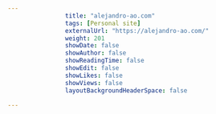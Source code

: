 ```yaml
---
                title: "alejandro-ao.com"
                tags: [Personal site]
                externalUrl: "https://alejandro-ao.com/"
                weight: 201
                showDate: false
                showAuthor: false
                showReadingTime: false
                showEdit: false
                showLikes: false
                showViews: false
                layoutBackgroundHeaderSpace: false
                
---
```

